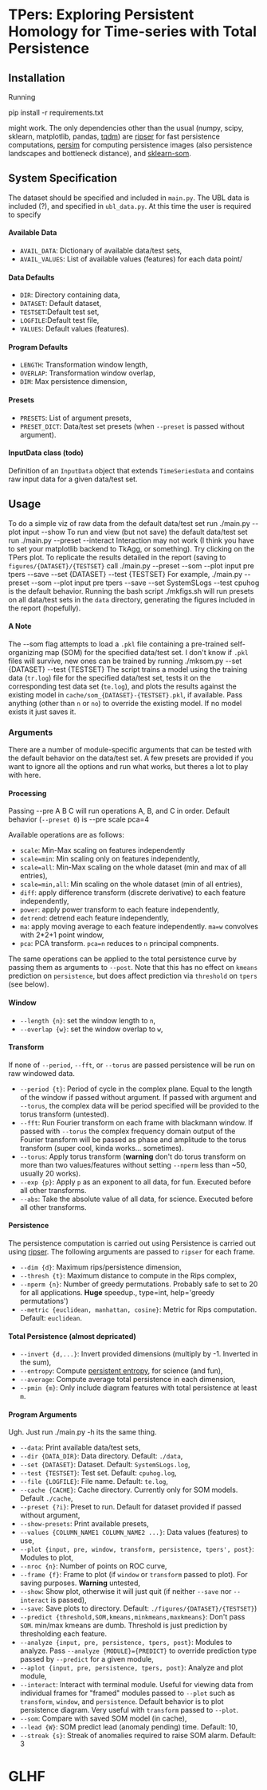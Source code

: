# TPers: Exploring Persistent Homology for Time-series with Total Persistence

## Installation

Running

  pip install -r requirements.txt

might work.
The only dependencies other than the usual (numpy, scipy, sklearn, matplotlib, pandas, [tqdm](https://pypi.org/project/tqdm/)) are [ripser](https://pypi.org/project/ripser/) for fast persistence computations, [persim](https://pypi.org/project/persim/) for computing persistence images (also persistence landscapes and bottleneck distance), and [sklearn-som](https://pypi.org/project/sklearn-som/).

## System Specification

The dataset should be specified and included in `main.py`.
The UBL data is included (?), and specified in `ubl_data.py`.
At this time the user is required to specify

#### Available Data
* `AVAIL_DATA`: Dictionary of available data/test sets,
* `AVAIL_VALUES`: List of available values (features) for each data point/

#### Data Defaults
* `DIR`: Directory containing data,
* `DATASET`: Default dataset,
* `TESTSET`:Default test set,
* `LOGFILE`:Default test file,
* `VALUES`: Default values (features).

#### Program Defaults
* `LENGTH`: Transformation window length,
* `OVERLAP`: Transformation window overlap,
* `DIM`: Max persistence dimension,

#### Presets
* `PRESETS`: List of argument presets,
* `PRESET_DICT`: Data/test set presets (when `--preset` is passed without argument).

#### InputData class (todo)
Definition of an `InputData` object that extends `TimeSeriesData` and contains raw input data for a given data/test set.

## Usage

To do a simple viz of raw data from the default data/test set run
  ./main.py --plot input --show
To run and view (but not save) the default data/test set run
  ./main.py --preset --interact
Interaction may not work (I think you have to set your matplotlib backend to TkAgg, or something).
Try clicking on the TPers plot.
To replicate the results detailed in the report (saving to `figures/{DATASET}/{TESTSET}` call
  ./main.py --preset --som --plot input pre tpers --save --set {DATASET} --test {TESTSET}
For example,
  ./main.py --preset --som --plot input pre tpers --save --set SystemSLogs --test cpuhog
is the default behavior.
Running the bash script
  ./mkfigs.sh
will run presets on all data/test sets in the `data` directory, generating the figures included in the report (hopefully).

#### A Note

The --som flag attempts to load a `.pkl` file containing a pre-trained self-organizing map (SOM) for the specified data/test set.
I don't know if `.pkl` files will survive, new ones can be trained by running
  ./mksom.py --set {DATASET} --test {TESTSET}
The script trains a model using the training data (`tr.log`) file for the specified data/test set, tests it on the corresponding test data set (`te.log`), and plots the results against the existing model in `cache/som_{DATASET}-{TESTSET}.pkl`, if available.
Pass anything (other than `n` or `no`) to override the existing model.
If no model exists it just saves it.

### Arguments

There are a number of module-specific arguments that can be tested with the default behavior on the data/test set.
A few presets are provided if you want to ignore all the options and run what works, but theres a lot to play with here.

#### Processing
Passing
  --pre A B C
will run operations A, B, and C in order.
Default behavior (`--preset 0`) is
  --pre scale pca=4

Available operations are as follows:
* `scale`: Min-Max scaling on features independently
* `scale=min`: Min scaling only on features independently,
* `scale=all`: Min-Max scaling on the whole dataset (min and max of all entries),
* `scale=min,all`: Min scaling on the whole dataset (min of all entries),
* `diff`: apply difference transform (discrete derivative) to each feature independently,
* `power`: apply power transform to each feature independently,
* `detrend`: detrend each feature independently,
* `ma`: apply moving average to each feature independently. `ma=w` convolves with 2*2+1 point window,
* `pca`: PCA transform. `pca=n` reduces to `n` principal compnents.

The same operations can be applied to the total persistence curve by passing them as arguments to `--post`.
Note that this has no effect on `kmeans` prediction on `persistence`, but does affect prediction via `threshold` on `tpers` (see below).

#### Window

* `--length {n}`: set the window length to `n`,
* `--overlap {w}`: set the window overlap to `w`,

#### Transform

If none of `--period`, `--fft`, or `--torus` are passed persistence will be run on raw windowed data.

* `--period {t}`: Period of cycle in the complex plane. Equal to the length of the window if passed without argument. If passed with argument and `--torus`, the complex data will be period specified will be provided to the torus transform (untested).
* `--fft`: Run Fourier transform on each frame with blackmann window. If passed with `--torus` the complex frequency domain output of the Fourier transform will be passed as phase and amplitude to the torus transform (super cool, kinda works... sometimes).
* `--torus`: Apply torus transform (__warning__ don't do torus transform on more than two values/features without setting `--nperm` less than ~50, usually 20 works).
* `--exp {p}`: Apply `p` as an exponent to all data, for fun. Executed before all other transforms.
* `--abs`: Take the absolute value of all data, for science. Executed before all other transforms.

#### Persistence

The persistence computation is carried out using Persistence is carried out using [ripser](https://pypi.org/project/ripser/).
The following arguments are passed to `ripser` for each frame.

* `--dim {d}`: Maximum rips/persistence dimension,
* `--thresh {t}`: Maximum distance to compute in the Rips complex,
* `--nperm {n}`: Number of greedy permutations. Probably safe to set to 20 for all applications. __Huge__ speedup., type=int, help='greedy permutations')
* `--metric {euclidean, manhattan, cosine}`: Metric for Rips computation. Default: `euclidean`.


#### Total Persistence (almost depricated)
* `--invert {d,...}`: Invert provided dimensions (multiply by -1. Inverted in the sum),
* `--entropy`: Compute [persistent entropy](https://persim.scikit-tda.org/en/latest/notebooks/Persistence%20barcode%20measure.html), for science (and fun),
* `--average`: Compute average total persistence in each dimension,
* `--pmin {m}`: Only include diagram features with total persistence at least `m`.

#### Program Arguments

Ugh. Just run
  ./main.py -h
its the same thing.

* `--data`: Print available data/test sets,
* `--dir {DATA_DIR}`: Data directory. Default: `./data`,
* `--set {DATASET}`: Dataset. Default: `SystemSLogs.log`,
* `--test {TESTSET}`: Test set. Default: `cpuhog.log`,
* `--file {LOGFILE}`: File name. Default: `te.log`,
* `--cache {CACHE}`: Cache directory. Currently only for SOM models. Default `./cache`,
* `--preset {?i}`: Preset to run. Default for dataset provided if passed without argument,
* `--show-presets`: Print available presets,
* `--values {COLUMN_NAME1 COLUMN_NAME2 ...}`: Data values (features) to use,
* `--plot {input, pre, window, transform, persistence, tpers', post}`: Modules to plot,
* `--nroc {n}`: Number of points on ROC curve,
* `--frame {f}`: Frame to plot (if `window` or `transform` passed to plot). For saving purposes. __Warning__ untested,
* `--show`: Show plot, otherwise it will just quit (if neither `--save` nor `--interact` is passed),
* `--save`: Save plots to directory. Default: `./figures/{DATASET}/{TESTSET}`)
* `--predict {threshold,SOM,kmeans,minkmeans,maxkmeans}`: Don't pass `SOM`. min/max kmeans are dumb. Threshold is just prediction by thresholding each feature.
* `--analyze {input, pre, persistence, tpers, post}`: Modules to analyze. Pass `--analyze {MODULE}={PREDICT}` to override prediction type passed by `--predict` for a given module,
* `--aplot {input, pre, persistence, tpers, post}`: Analyze and plot module,
* `--interact`: Interact with terminal module. Useful for viewing data from individual frames for "framed" modules passed to `--plot` such as `transform`, `window`, and `persistence`. Default behavior is to plot persistence diagram. Very useful with `transform` passed to `--plot`.
* `--som`: Compare with saved SOM model (in cache),
* `--lead {W}`: SOM predict lead (anomaly pending) time. Default: 10,
* `--streak {s}`: Streak of anomalies required to raise SOM alarm. Default: 3

# GLHF
